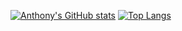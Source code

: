 [![Anthony's GitHub stats](https://github-readme-stats.vercel.app/api?username=anthony-magana&theme=tokyonight&count_private=true&include_all_commits=true&show_icons=true)](https://github.com/anthony-magana)
[![Top Langs](https://github-readme-stats.vercel.app/api/top-langs/?username=anthony-magana&theme=dracula&hide=html,css&count_private=true&card_width=495&bg_color=1a1b27&title_color=58a6ff&text_color=3abbad&langs_count=4)](https://github.com/anthony-magana)
